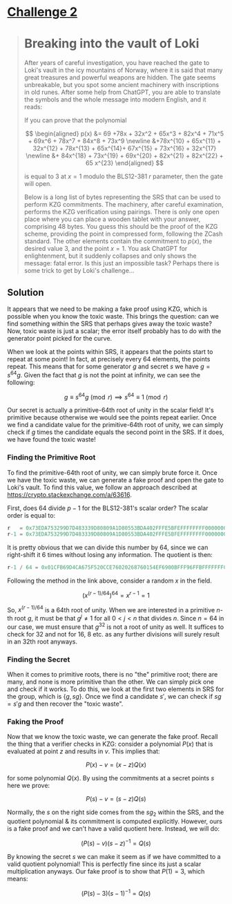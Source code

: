 # [Challenge 2](https://github.com/lambdaclass/lambdaworks/tree/main/exercises/challenge_2)

> # Breaking into the vault of Loki
>
> After years of careful investigation, you have reached the gate to Loki's vault in the icy mountains of Norway, where it is said that many great treasures and powerful weapons are hidden. The gate seems unbreakable, but you spot some ancient machinery with inscriptions in old runes. After some help from ChatGPT, you are able to translate the symbols and the whole message into modern English, and it reads:
>
> If you can prove that the polynomial
>
> $$
> \begin{aligned}
> p(x) &= 69 +78x + 32x^2 + 65x^3 + 82x^4 + 71x^5 + 69x^6 + 78x^7 + 84x^8 + 73x^9 \newline &+78x^{10} + 65x^{11} + 32x^{12} + 78x^{13} + 65x^{14}+ 67x^{15} + 73x^{16} + 32x^{17} \newline
> &+ 84x^{18} + 73x^{19} + 69x^{20} + 82x^{21} + 82x^{22} + 65 x^{23}
> \end{aligned}
> $$
>
> is equal to $3$ at $x = 1$ modulo the BLS12-381 $r$ parameter, then the gate will open.
>
> Below is a long list of bytes representing the SRS that can be used to perform KZG commitments. The machinery, after careful examination, performs the KZG verification using pairings. There is only one open place where you can place a wooden tablet with your answer, comprising 48 bytes. You guess this should be the proof of the KZG scheme, providing the point in compressed form, following the ZCash standard. The other elements contain the commitment to $p(x)$, the desired value $3$, and the point $x=1$. You ask ChatGPT for enlightenment, but it suddenly collapses and only shows the message: fatal error. Is this just an impossible task? Perhaps there is some trick to get by Loki's challenge...

## Solution

It appears that we need to be making a fake proof using KZG, which is possible when you know the toxic waste. This brings the question: can we find something within the SRS that perhaps gives away the toxic waste? Now, toxic waste is just a scalar; the error itself probably has to do with the generator point picked for the curve.

When we look at the points within SRS, it appears that the points start to repeat at some point! In fact, at precisely every 64 elements, the points repeat. This means that for some generator $g$ and secret $s$ we have $g = s^{64}g$. Given the fact that $g$ is not the point at infinity, we can see the following:

$$
g \equiv s^{64}g \pmod{r} \implies s^{64} \equiv 1 \pmod{r}
$$

Our secret is actually a primitive-64th root of unity in the scalar field! It's primitive because otherwise we would see the points repeat earlier. Once we find a candidate value for the primitive-64th root of unity, we can simply check if $g$ times the candidate equals the second point in the SRS. If it does, we have found the toxic waste!

### Finding the Primitive Root

To find the primitive-64th root of unity, we can simply brute force it. Once we have the toxic waste, we can generate a fake proof and open the gate to Loki's vault. To find this value, we follow an approach described at <https://crypto.stackexchange.com/a/63616>.

First, does 64 divide $p-1$ for the BLS12-381's scalar order? The scalar order is equal to:

```c
r   = 0x73EDA753299D7D483339D80809A1D80553BDA402FFFE5BFEFFFFFFFF00000001
r-1 = 0x73EDA753299D7D483339D80809A1D80553BDA402FFFE5BFEFFFFFFFF00000000
```

It is pretty obvious that we can divide this number by 64, since we can right-shift it 6 times without losing any information. The quotient is then:

```c
r-1 / 64 = 0x01CFB69D4CA675F520CCE76020268760154EF6900BFFF96FFBFFFFFFFC000000
```

Following the method in the link above, consider a random $x$ in the field.

$$
(x^{(r-1)/64})^{64} = x^{r-1} = 1
$$

So, $x^{(r-1)/64}$ is a 64th root of unity. When we are interested in a primitive $n$-th root $g$, it must be that $g^j \ne 1$ for all $0 < j < n$ that divides $n$. Since $n=64$ in our case, we must ensure that $g^{32}$ is not a root of unity as well. It suffices to check for 32 and not for 16, 8 etc. as any further divisions will surely result in an 32th root anyways.

### Finding the Secret

When it comes to primitive roots, there is no "the" primitive root; there are many, and none is more primitive than the other. We can simply pick one and check if it works. To do this, we look at the first two elements in SRS for the group, which is $\{g, sg\}$. Once we find a candidate $s'$, we can check if $sg = s'g$ and then recover the "toxic waste".

### Faking the Proof

Now that we know the toxic waste, we can generate the fake proof. Recall the thing that a verifier checks in KZG: consider a polynomial $P(x)$ that is evaluated at point $z$ and results in $v$. This implies that:

$$
P(x) - v = (x-z)Q(x)
$$

for some polynomial $Q(x)$. By using the commitments at a secret points $s$ here we prove:

$$
P(s) - v = (s-z)Q(s)
$$

Normally, the $s$ on the right side comes from the $sg_2$ within the SRS, and the quotient polynomial & its commitment is computed explicitly. However, ours is a fake proof and we can't have a valid quotient here. Instead, we will do:

$$
(P(s) - v)(s-z)^{-1} = Q(s)
$$

By knowing the secret $s$ we can make it seem as if we have committed to a valid quotient polynomial! This is perfectly fine since its just a scalar multiplication anyways. Our fake proof is to show that $P(1) = 3$, which means:

$$
(P(s) - 3)(s-1)^{-1} = Q(s)
$$
